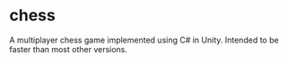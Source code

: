 # chess
A multiplayer chess game implemented using C# in Unity. Intended to be faster than most other versions.
